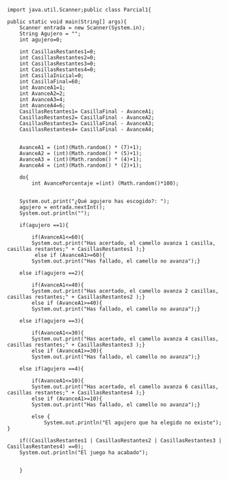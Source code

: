    import java.util.Scanner;public class Parcial1{
 
    public static void main(String[] args){
        Scanner entrada = new Scanner(System.in);
        String Agujero = "";
        int agujero=0;

        int CasillasRestantes1=0;
        int CasillasRestantes2=0;
        int CasillasRestantes3=0;
        int CasillasRestantes4=0;
        int CasillaInicial=0;
        int CasillaFinal=60;
        int AvanceA1=1;
        int AvanceA2=2;
        int AvanceA3=4;
        int AvanceA4=6;
        CasillasRestantes1= CasillaFinal - AvanceA1;
        CasillasRestantes2= CasillaFinal - AvanceA2;
        CasillasRestantes3= CasillaFinal - AvanceA3;
        CasillasRestantes4= CasillaFinal - AvanceA4;


        AvanceA1 = (int)(Math.random() * (7)+1);
        AvanceA2 = (int)(Math.random() * (5)+1);
        AvanceA3 = (int)(Math.random() * (4)+1);
        AvanceA4 = (int)(Math.random() * (2)+1);

        do{
            int AvancePorcentaje =(int) (Math.random()*100);
        

        System.out.print("¿Qué agujero has escogido?: ");
        agujero = entrada.nextInt();
        System.out.println("");

        if(agujero ==1){
  
            if(AvanceA1<=60){
            System.out.print("Has acertado, el camello avanza 1 casilla, casillas restantes;" + CasillasRestantes1 );}
             else if (AvanceA1>=60){
            System.out.print("Has fallado, el camello no avanza");}

        else if(agujero ==2){
  
            if(AvanceA1<=40){
            System.out.print("Has acertado, el camello avanza 2 casillas, casillas restantes;" + CasillasRestantes2 );}
            else if (AvanceA1>=40){
            System.out.print("Has fallado, el camello no avanza");}

        else if(agujero ==3){
  
            if(AvanceA1<=30){
            System.out.print("Has acertado, el camello avanza 4 casillas, casillas restantes;" + CasillasRestantes3 );}
            else if (AvanceA1>=30){
            System.out.print("Has fallado, el camello no avanza");}

        else if(agujero ==4){
  
            if(AvanceA1<=10){
            System.out.print("Has acertado, el camello avanza 6 casillas, casillas restantes;" + CasillasRestantes4 );}
            else if (AvanceA1>=10){
            System.out.print("Has fallado, el camello no avanza");}

            else {
                System.out.println("El agujero que ha elegido no existe"); }
        
        if((CasillasRestantes1 | CasillasRestantes2 | CasillasRestantes3 | CasillasRestantes4) ==0);
        System.out.println("El juego ha acabado");


        }
